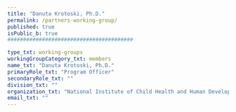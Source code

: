 ```yaml
---
title: "Danuta Krotoski, Ph.D."
permalink: /partners-working-group/
published: true
isPublic_b: true
########################################

type_txt: working-groups
workingGroupCategory_txt: members
name_txt: "Danuta Krotoski, Ph.D."
primaryRole_txt: "Program Officer"
secondaryRole_txt: ""
division_txt: ""
organization_txt: "National Institute of Child Health and Human Development (NICHD)"
email_txt: ""
---
```

